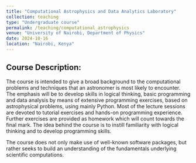 ```yaml
---
title: "Computational Astrophysics and Data Analytics Laboratory"
collection: teaching
type: "Undergraduate course"
permalink: /teaching/computational_astrophysics
venue: "University of Nairobi, Department of Physics"
date: 2024-10-16
location: "Nairobi, Kenya"
---
```


<!-- This is a description of a teaching experience. You can use markdown like any other post. -->

## Course Description:

The course is intended to give a broad background to the computational problems and techniques that an astronomer is most likely to encounter. The emphasis will be to develop skills in logical thinking, basic programming and data analysis by means of extensive programming exercises, based on astrophysical problems, using mainly Python. Most of the lecture sessions are devoted to tutorial exercises and hands-on programming experience. Further exercises are provided as homework which will count towards the final mark. The idea behind the course is to instill familiarity with logical thinking and to develop programming skills.

The course does not only make use of well-known software packages, but rather seeks to build an understanding of the fundamentals underlying scientific computations.

